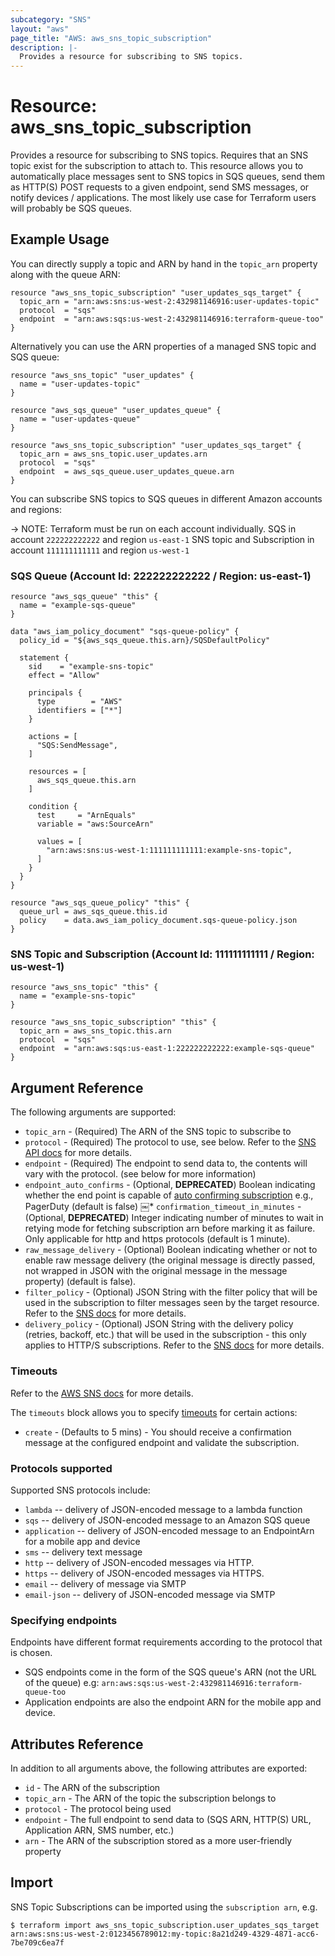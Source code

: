 ```yaml
---
subcategory: "SNS"
layout: "aws"
page_title: "AWS: aws_sns_topic_subscription"
description: |-
  Provides a resource for subscribing to SNS topics.
---
```


# Resource: aws_sns_topic_subscription

  Provides a resource for subscribing to SNS topics. Requires that an SNS topic exist for the subscription to attach to.
This resource allows you to automatically place messages sent to SNS topics in SQS queues, send them as HTTP(S) POST requests
to a given endpoint, send SMS messages, or notify devices / applications. The most likely use case for Terraform users will
probably be SQS queues.

## Example Usage

You can directly supply a topic and ARN by hand in the `topic_arn` property along with the queue ARN:

```hcl
resource "aws_sns_topic_subscription" "user_updates_sqs_target" {
  topic_arn = "arn:aws:sns:us-west-2:432981146916:user-updates-topic"
  protocol  = "sqs"
  endpoint  = "arn:aws:sqs:us-west-2:432981146916:terraform-queue-too"
}
```

Alternatively you can use the ARN properties of a managed SNS topic and SQS queue:

```hcl
resource "aws_sns_topic" "user_updates" {
  name = "user-updates-topic"
}

resource "aws_sqs_queue" "user_updates_queue" {
  name = "user-updates-queue"
}

resource "aws_sns_topic_subscription" "user_updates_sqs_target" {
  topic_arn = aws_sns_topic.user_updates.arn
  protocol  = "sqs"
  endpoint  = aws_sqs_queue.user_updates_queue.arn
}
```

You can subscribe SNS topics to SQS queues in different Amazon accounts and regions:

-> NOTE:
Terraform must be run on each account individually.
SQS in account `222222222222` and region `us-east-1`
SNS topic and Subscription in account `111111111111` and region `us-west-1`

### SQS Queue (Account Id: 222222222222 /  Region: us-east-1)

```hcl
resource "aws_sqs_queue" "this" {
  name = "example-sqs-queue"
}

data "aws_iam_policy_document" "sqs-queue-policy" {
  policy_id = "${aws_sqs_queue.this.arn}/SQSDefaultPolicy"

  statement {
    sid    = "example-sns-topic"
    effect = "Allow"

    principals {
      type        = "AWS"
      identifiers = ["*"]
    }

    actions = [
      "SQS:SendMessage",
    ]

    resources = [
      aws_sqs_queue.this.arn
    ]

    condition {
      test     = "ArnEquals"
      variable = "aws:SourceArn"

      values = [
        "arn:aws:sns:us-west-1:111111111111:example-sns-topic",
      ]
    }
  }
}

resource "aws_sqs_queue_policy" "this" {
  queue_url = aws_sqs_queue.this.id
  policy    = data.aws_iam_policy_document.sqs-queue-policy.json
}
```

### SNS Topic and Subscription (Account Id: 111111111111 / Region: us-west-1)

```hcl
resource "aws_sns_topic" "this" {
  name = "example-sns-topic"
}

resource "aws_sns_topic_subscription" "this" {
  topic_arn = aws_sns_topic.this.arn
  protocol  = "sqs"
  endpoint  = "arn:aws:sqs:us-east-1:222222222222:example-sqs-queue"
}
```

## Argument Reference

The following arguments are supported:

* `topic_arn` - (Required) The ARN of the SNS topic to subscribe to
* `protocol` - (Required) The protocol to use, see below. Refer to the [SNS API docs](https://docs.aws.amazon.com/sns/latest/api/API_Subscribe.html) for more details.
* `endpoint` - (Required) The endpoint to send data to, the contents will vary with the protocol. (see below for more information)
* `endpoint_auto_confirms` - (Optional, **DEPRECATED**) Boolean indicating whether the end point is capable of [auto confirming subscription](http://docs.aws.amazon.com/sns/latest/dg/SendMessageToHttp.html#SendMessageToHttp.prepare) e.g., PagerDuty (default is false)
￼* `confirmation_timeout_in_minutes` - (Optional, **DEPRECATED**) Integer indicating number of minutes to wait in retying mode for fetching subscription arn before marking it as failure. Only applicable for http and https protocols (default is 1 minute).
* `raw_message_delivery` - (Optional) Boolean indicating whether or not to enable raw message delivery (the original message is directly passed, not wrapped in JSON with the original message in the message property) (default is false).
* `filter_policy` - (Optional) JSON String with the filter policy that will be used in the subscription to filter messages seen by the target resource. Refer to the [SNS docs](https://docs.aws.amazon.com/sns/latest/dg/message-filtering.html) for more details.
* `delivery_policy` - (Optional) JSON String with the delivery policy (retries, backoff, etc.) that will be used in the subscription - this only applies to HTTP/S subscriptions. Refer to the [SNS docs](https://docs.aws.amazon.com/sns/latest/dg/DeliveryPolicies.html) for more details.

### Timeouts

Refer to the [AWS SNS docs](https://docs.aws.amazon.com/sns/latest/dg/sns-send-message-to-sqs-cross-account.html) for more details.

The `timeouts` block allows you to specify [timeouts](https://www.terraform.io/docs/configuration/resources.html#timeouts) for certain actions:

* `create` - (Defaults to 5 mins) - You should receive a confirmation message at the configured endpoint and validate the subscription.


### Protocols supported

Supported SNS protocols include:

* `lambda` -- delivery of JSON-encoded message to a lambda function
* `sqs` -- delivery of JSON-encoded message to an Amazon SQS queue
* `application` -- delivery of JSON-encoded message to an EndpointArn for a mobile app and device
* `sms` -- delivery text message
* `http` -- delivery of JSON-encoded messages via HTTP.
* `https` -- delivery of JSON-encoded messages via HTTPS.
* `email` -- delivery of message via SMTP
* `email-json` -- delivery of JSON-encoded message via SMTP


### Specifying endpoints

Endpoints have different format requirements according to the protocol that is chosen.

* SQS endpoints come in the form of the SQS queue's ARN (not the URL of the queue) e.g: `arn:aws:sqs:us-west-2:432981146916:terraform-queue-too`
* Application endpoints are also the endpoint ARN for the mobile app and device.

## Attributes Reference

In addition to all arguments above, the following attributes are exported:

* `id` - The ARN of the subscription
* `topic_arn` - The ARN of the topic the subscription belongs to
* `protocol` - The protocol being used
* `endpoint` - The full endpoint to send data to (SQS ARN, HTTP(S) URL, Application ARN, SMS number, etc.)
* `arn` - The ARN of the subscription stored as a more user-friendly property

## Import

SNS Topic Subscriptions can be imported using the `subscription arn`, e.g.

```
$ terraform import aws_sns_topic_subscription.user_updates_sqs_target arn:aws:sns:us-west-2:0123456789012:my-topic:8a21d249-4329-4871-acc6-7be709c6ea7f
```

